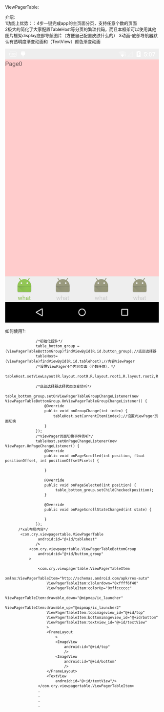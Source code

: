 ViewPagerTable:

介绍:<br />
1功能上优势：：4步一键完成app的主页面分页，支持任意个数的页面<br />
2极大的简化了大家配置TableHost等分页的繁琐代码，而且本框架可以使用其他图片框架display底部导航图片（方便自己配置皮肤什么的）
3动画-底部导航器默认有透明度渐变动画和（TextView）颜色渐变动画

![ABC](device-2015-12-11-170751.png)

如何使用?:<br />

                  /*初始化控件*/
                  table_bottom_group =(ViewPagerTableBottomGroup)findViewById(R.id.button_group);//底部选择器
                  tableHost=(ViewPagerTable)findViewById(R.id.tablehost);//内容ViewPager
                  /*设置ViewPager4个内容页面（个数任意），*/
                  tableHost.setViewLayout(R.layout.root0,R.layout.root1,R.layout.root2,R.layout.root3);
          
                  /*底部选择器选择状态改变侦听*/
                  table_bottom_group.setOnViewPagerTableGroupChangeListener(new ViewPagerTableBottomGroup.OnViewPagerTableGroupChangeListener() {
                      @Override
                      public void onGroupChange(int index) {
                          tableHost.setCurrentItem(index);//设置ViewPager页面切换
                      }
                  });
                  /*ViewPager页面切换事件侦听*/
                  tableHost.setOnPageChangeListener(new ViewPager.OnPageChangeListener() {
                      @Override
                      public void onPageScrolled(int position, float positionOffset, int positionOffsetPixels) {
          
                      }
          
                      @Override
                      public void onPageSelected(int position) {
                           table_bottom_group.setChildChecked(position);
                      }
          
                      @Override
                      public void onPageScrollStateChanged(int state) {
          
                      }
                  });
          /*xml布局内容*/
           <com.cry.viewpagertable.ViewPagerTable
                   android:id="@+id/tablehost"
                  />
               <com.cry.viewpagertable.ViewPagerTableBottomGroup
                   android:id="@+id/button_group"
               >

                   <com.cry.viewpagertable.ViewPagerTableItem
                       xmlns:ViewPagerTableItem="http://schemas.android.com/apk/res-auto"
                       ViewPagerTableItem:clolordown="0xffff6f40"
                       ViewPagerTableItem:colorUp="0xffcccccc"
                       ViewPagerTableItem:drawable_down="@mipmap/ic_launcher"
                       ViewPagerTableItem:drawable_up="@mipmap/ic_launcher2"
                       ViewPagerTableItem:topimageview_id="@+id/top"
                       ViewPagerTableItem:bottomimageview_id="@+id/bottom"
                       ViewPagerTableItem:textview_id="@+id/textView"
                       >
                       <FrameLayout
                           >
                           <ImageView
                               android:id="@+id/top"
                               />
                           <ImageView
                               android:id="@+id/bottom"
                               />
                       </FrameLayout>
                       <TextView
                           android:id="@+id/textView"/>
                   </com.cry.viewpagertable.ViewPagerTableItem>
                   .
                   .
                   .
                   .